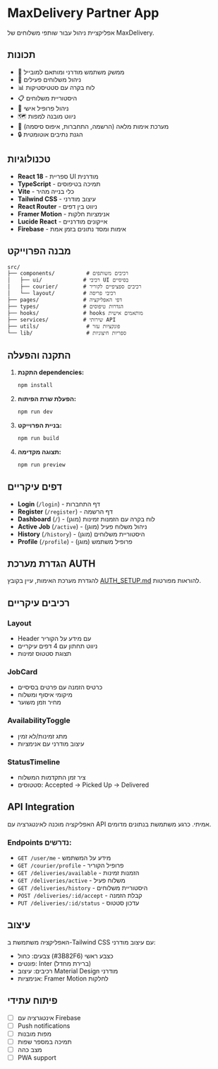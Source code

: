 # MaxDelivery Partner App

אפליקציית ניהול עבור שותפי משלוחים של MaxDelivery.

## תכונות

- 📱 ממשק משתמש מודרני ומותאם למובייל
- 🚚 ניהול משלוחים פעילים
- 📊 לוח בקרה עם סטטיסטיקות
- 📋 היסטוריית משלוחים
- 👤 ניהול פרופיל אישי
- 🗺️ ניווט מובנה למפות
- 🔐 מערכת אימות מלאה (הרשמה, התחברות, איפוס סיסמה)
- 🔒 הגנת נתיבים אוטומטית

## טכנולוגיות

- **React 18** - ספריית UI מודרנית
- **TypeScript** - תמיכה בטיפוסים
- **Vite** - כלי בנייה מהיר
- **Tailwind CSS** - עיצוב מודרני
- **React Router** - ניווט בין דפים
- **Framer Motion** - אנימציות חלקות
- **Lucide React** - אייקונים מודרניים
- **Firebase** - אימות ומסד נתונים בזמן אמת

## מבנה הפרוייקט

```
src/
├── components/          # רכיבים משותפים
│   ├── ui/             # רכיבי UI בסיסיים
│   ├── courier/        # רכיבים ספציפיים לקוריר
│   └── layout/         # רכיבי פריסה
├── pages/              # דפי האפליקציה
├── types/              # הגדרות טיפוסים
├── hooks/              # hooks מותאמים אישית
├── services/           # שירותי API
├── utils/               # פונקציות עזר
└── lib/                 # ספריות חיצוניות
```

## התקנה והפעלה

1. **התקנת dependencies:**
   ```bash
   npm install
   ```

2. **הפעלת שרת הפיתוח:**
   ```bash
   npm run dev
   ```

3. **בניית הפרוייקט:**
   ```bash
   npm run build
   ```

4. **תצוגה מקדימה:**
   ```bash
   npm run preview
   ```

## דפים עיקריים

- **Login** (`/login`) - דף התחברות
- **Register** (`/register`) - דף הרשמה
- **Dashboard** (`/`) - לוח בקרה עם הזמנות זמינות (מוגן)
- **Active Job** (`/active`) - ניהול משלוח פעיל (מוגן)
- **History** (`/history`) - היסטוריית משלוחים (מוגן)
- **Profile** (`/profile`) - פרופיל משתמש (מוגן)

## הגדרת מערכת AUTH

להגדרת מערכת האימות, עיין בקובץ [AUTH_SETUP.md](./AUTH_SETUP.md) להוראות מפורטות.

## רכיבים עיקריים

### Layout
- Header עם מידע על הקוריר
- ניווט תחתון עם 4 דפים עיקריים
- תצוגת סטטוס זמינות

### JobCard
- כרטיס הזמנה עם פרטים בסיסיים
- מיקומי איסוף ומשלוח
- מחיר וזמן משוער

### AvailabilityToggle
- מתג זמינות/לא זמין
- עיצוב מודרני עם אנימציות

### StatusTimeline
- ציר זמן התקדמות המשלוח
- סטטוסים: Accepted → Picked Up → Delivered

## API Integration

האפליקציה מוכנה לאינטגרציה עם API אמיתי. כרגע משתמשת בנתונים מדומים.

### Endpoints נדרשים:
- `GET /user/me` - מידע על המשתמש
- `GET /courier/profile` - פרופיל הקוריר
- `GET /deliveries/available` - הזמנות זמינות
- `GET /deliveries/active` - משלוח פעיל
- `GET /deliveries/history` - היסטוריית משלוחים
- `POST /deliveries/:id/accept` - קבלת הזמנה
- `PUT /deliveries/:id/status` - עדכון סטטוס

## עיצוב

האפליקציה משתמשת ב-Tailwind CSS עם עיצוב מודרני:
- צבעים: כחול (#3B82F6) כצבע ראשי
- פונטים: Inter (ברירת מחדל)
- רכיבים: עיצוב Material Design מודרני
- אנימציות: Framer Motion לחלקות

## פיתוח עתידי

- [ ] אינטגרציה עם Firebase
- [ ] Push notifications
- [ ] מפות מובנות
- [ ] תמיכה במספר שפות
- [ ] מצב כהה
- [ ] PWA support
